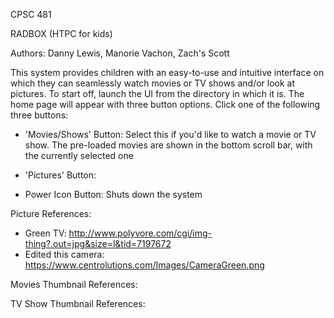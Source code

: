 CPSC 481

RADBOX (HTPC for kids)

Authors: Danny Lewis, 
		 Manorie Vachon,
		 Zach's Scott

		 
This system provides children with an easy-to-use and intuitive interface on which they can seamlessly 
watch movies or TV shows and/or look at pictures.
To start off, launch the UI from the directory in which it is. The home page will appear with three button
options. Click one of the following three buttons:

- 'Movies/Shows' Button: Select this if you'd like to watch a movie or TV show. The pre-loaded movies are shown
						 in the bottom scroll bar, with the currently selected one

- 'Pictures' Button: 

- Power Icon Button: Shuts down the system


Picture References:
- Green TV: http://www.polyvore.com/cgi/img-thing?.out=jpg&size=l&tid=7197672 
- Edited this camera: https://www.centrolutions.com/Images/CameraGreen.png 


Movies Thumbnail References:



TV Show Thumbnail References:

